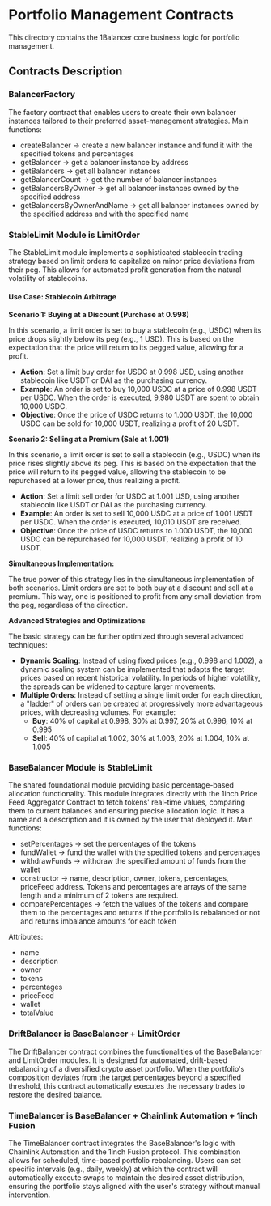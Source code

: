 # Portfolio Management Contracts

This directory contains the 1Balancer core business logic for portfolio management.

## Contracts Description

### BalancerFactory

The factory contract that enables users to create their own balancer instances tailored to their preferred asset-management strategies.
Main functions:
- createBalancer -> create a new balancer instance and fund it with the specified tokens and percentages
- getBalancer -> get a balancer instance by address
- getBalancers -> get all balancer instances
- getBalancerCount -> get the number of balancer instances
- getBalancersByOwner -> get all balancer instances owned by the specified address
- getBalancersByOwnerAndName -> get all balancer instances owned by the specified address and with the specified name


### StableLimit Module is LimitOrder

The StableLimit module implements a sophisticated stablecoin trading strategy based on limit orders to capitalize on minor price deviations from their peg. This allows for automated profit generation from the natural volatility of stablecoins.

#### Use Case: Stablecoin Arbitrage

**Scenario 1: Buying at a Discount (Purchase at 0.998)**

In this scenario, a limit order is set to buy a stablecoin (e.g., USDC) when its price drops slightly below its peg (e.g., 1 USD). This is based on the expectation that the price will return to its pegged value, allowing for a profit.

-   **Action**: Set a limit buy order for USDC at 0.998 USD, using another stablecoin like USDT or DAI as the purchasing currency.
-   **Example**: An order is set to buy 10,000 USDC at a price of 0.998 USDT per USDC. When the order is executed, 9,980 USDT are spent to obtain 10,000 USDC.
-   **Objective**: Once the price of USDC returns to 1.000 USDT, the 10,000 USDC can be sold for 10,000 USDT, realizing a profit of 20 USDT.

**Scenario 2: Selling at a Premium (Sale at 1.001)**

In this scenario, a limit order is set to sell a stablecoin (e.g., USDC) when its price rises slightly above its peg. This is based on the expectation that the price will return to its pegged value, allowing the stablecoin to be repurchased at a lower price, thus realizing a profit.

-   **Action**: Set a limit sell order for USDC at 1.001 USD, using another stablecoin like USDT or DAI as the purchasing currency.
-   **Example**: An order is set to sell 10,000 USDC at a price of 1.001 USDT per USDC. When the order is executed, 10,010 USDT are received.
-   **Objective**: Once the price of USDC returns to 1.000 USDT, the 10,000 USDC can be repurchased for 10,000 USDT, realizing a profit of 10 USDT.

**Simultaneous Implementation:**

The true power of this strategy lies in the simultaneous implementation of both scenarios. Limit orders are set to both buy at a discount and sell at a premium. This way, one is positioned to profit from any small deviation from the peg, regardless of the direction.

**Advanced Strategies and Optimizations**

The basic strategy can be further optimized through several advanced techniques:

-   **Dynamic Scaling**: Instead of using fixed prices (e.g., 0.998 and 1.002), a dynamic scaling system can be implemented that adapts the target prices based on recent historical volatility. In periods of higher volatility, the spreads can be widened to capture larger movements.
-   **Multiple Orders**: Instead of setting a single limit order for each direction, a "ladder" of orders can be created at progressively more advantageous prices, with decreasing volumes. For example:
    -   **Buy**: 40% of capital at 0.998, 30% at 0.997, 20% at 0.996, 10% at 0.995
    -   **Sell**: 40% of capital at 1.002, 30% at 1.003, 20% at 1.004, 10% at 1.005

### BaseBalancer Module is StableLimit

The shared foundational module providing basic percentage-based allocation functionality. This module integrates directly with the 1inch Price Feed Aggregator Contract to fetch tokens' real-time values, comparing them to current balances and ensuring precise allocation logic. It has a name and a description and it is owned by the user that deployed it.
Main functions:
- setPercentages -> set the percentages of the tokens
- fundWallet -> fund the wallet with the specified tokens and percentages
- withdrawFunds -> withdraw the specified amount of funds from the wallet
- constructor -> name, description, owner, tokens, percentages, priceFeed address. Tokens and percentages are arrays of the same length and a minimum of 2 tokens are required. 
- comparePercentages -> fetch the values of the tokens and compare them to the percentages and returns if the portfolio is rebalanced or not and returns imbalance amounts for each token

Attributes:
- name
- description
- owner
- tokens
- percentages
- priceFeed
- wallet
- totalValue

### DriftBalancer is BaseBalancer + LimitOrder

The DriftBalancer contract combines the functionalities of the BaseBalancer and LimitOrder modules. It is designed for automated, drift-based rebalancing of a diversified crypto asset portfolio. When the portfolio's composition deviates from the target percentages beyond a specified threshold, this contract automatically executes the necessary trades to restore the desired balance.

### TimeBalancer is BaseBalancer + Chainlink Automation + 1inch Fusion

The TimeBalancer contract integrates the BaseBalancer's logic with Chainlink Automation and the 1inch Fusion protocol. This combination allows for scheduled, time-based portfolio rebalancing. Users can set specific intervals (e.g., daily, weekly) at which the contract will automatically execute swaps to maintain the desired asset distribution, ensuring the portfolio stays aligned with the user's strategy without manual intervention.